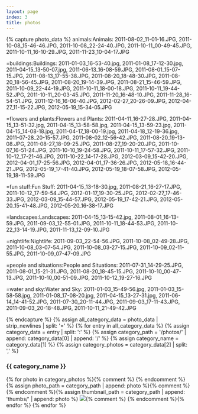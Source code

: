 ```yaml
---
layout: page
index: 3
title: photos
---
```

{% capture photo_data %}
animals:Animals:
2011-08-02_11-01-16.JPG,
2011-10-08_15-46-46.JPG,
2011-10-08_22-24-40.JPG,
2011-10-11_00-49-45.JPG,
2011-10-11_16-10-29.JPG,
2011-11-23_10-04-17.JPG

=buildings:Buildings:
2011-01-03_16-53-40.jpg,
2011-01-08_17-12-30.jpg,
2011-04-15_13-50-07.jpg,
2011-06-13_16-08-59.JPG,
2011-08-01_15-07-15.JPG,
2011-08-13_17-55-38.JPG,
2011-08-20_18-48-30.JPG,
2011-08-20_18-56-45.JPG,
2011-08-20_19-14-39.JPG,
2011-08-21_15-46-59.JPG,
2011-10-09_22-44-19.JPG,
2011-10-11_18-00-18.JPG,
2011-10-11_19-44-52.JPG,
2011-10-11_20-03-45.JPG,
2011-11-20_16-48-10.JPG,
2011-11-28_16-54-51.JPG,
2011-12-16_16-06-40.JPG,
2012-02-27_20-26-09.JPG,
2012-04-27_11-15-22.JPG,
2012-05-19_15-34-05.JPG

=flowers and plants:Flowers and Plants:
2011-04-11_16-27-28.JPG,
2011-04-15_13-51-32.jpg,
2011-04-15_13-58-58.jpg,
2011-04-15_13-59-23.jpg,
2011-04-15_14-08-18.jpg,
2011-04-17_18-00-19.jpg,
2011-04-18_12-19-36.jpg,
2011-07-28_20-15-57.JPG,
2011-08-02_12-56-42.JPG,
2011-08-20_19-13-08.JPG,
2011-08-27_18-09-25.JPG,
2011-08-27_19-20-20.JPG,
2011-10-07_16-51-24.JPG,
2011-10-10_19-24-58.JPG,
2011-10-11_17-57-32.JPG,
2011-10-12_17-21-46.JPG,
2011-10-22_14-17-28.JPG,
2012-03-09_15-42-20.JPG,
2012-04-01_17-25-56.JPG,
2012-04-01_17-36-26.JPG,
2012-05-18_16-44-21.JPG,
2012-05-19_17-41-40.JPG,
2012-05-19_18-07-58.JPG,
2012-05-19_18-11-59.JPG

=fun stuff:Fun Stuff:
2011-04-15_13-18-30.jpg,
2011-08-21_16-27-17.JPG,
2011-10-12_17-59-54.JPG,
2012-01-17_19-30-25.JPG,
2012-02-27_17-46-33.JPG,
2012-03-09_15-44-57.JPG,
2012-05-19_17-42-21.JPG,
2012-05-20_15-41-48.JPG,
2012-05-20_16-38-17.JPG

=landscapes:Landscapes:
2011-04-15_13-15-42.jpg,
2011-08-01_16-13-59.JPG,
2011-09-03_12-55-01.JPG,
2011-10-11_18-44-53.JPG,
2011-10-22_13-14-19.JPG,
2011-11-13_12-09-10.JPG

=nightlife:Nightlife:
2011-09-03_22-54-56.JPG,
2011-10-08_02-49-28.JPG,
2011-10-08_03-07-54.JPG,
2011-10-08_03-27-15.JPG,
2011-10-09_02-11-55.JPG,
2011-10-09_07-47-09.JPG

=people and situations:People and Situations:
2011-07-31_14-29-25.JPG,
2011-08-01_15-21-31.JPG,
2011-08-20_18-45-15.JPG,
2011-10-10_00-47-13.JPG,
2011-10-10_00-51-09.JPG,
2011-10-12_19-27-16.JPG

=water and sky:Water and Sky:
2011-01-03_15-49-56.jpg,
2011-01-03_15-58-58.jpg,
2011-01-08_17-08-20.jpg,
2011-04-15_13-27-31.jpg,
2011-06-14_14-41-52.JPG,
2011-07-30_20-11-44.JPG,
2011-09-03_17-11-43.JPG,
2011-09-03_20-18-48.JPG,
2011-10-11_21-49-42.JPG

{% endcapture %}
{% assign all_category_data = photo_data | strip_newlines | split: '=' %}
{% for entry in all_category_data %}
{% assign category_data = entry | split: ':' %}
{% assign category_path = '/photos/' | append: category_data[0] | append: '/' %}
{% assign category_name = category_data[1] %}
{% assign category_photos = category_data[2] | split: ',' %}
### {{ category_name }}
{% for photo in category_photos %}{% comment %}
{% endcomment %}{% assign photo_path = category_path | append: photo %}{% comment %}
{% endcomment %}{% assign thumbnail_path = category_path | append: 'thumbs/' | append: photo %}
<a class="fancybox" rel="{{ category_name }}" href="{{ photo_path }}"><img src="{{ thumbnail_path }}" class="thumbnail" /></a>{% comment %}
{% endcomment %}{% endfor %}
{% endfor %}
